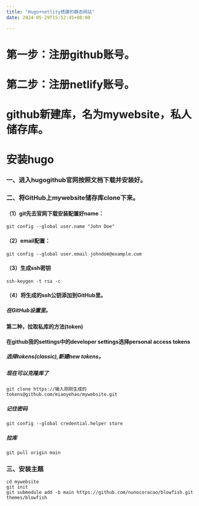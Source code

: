 ```yaml
---
title: "Hugo+netlity搭建的静态网站"
date: 2024-05-29T15:52:45+08:00

---
```


# 第一步：注册github账号。

# 第二步：注册netlify账号。

# github新建库，名为mywebsite，私人储存库。

# 安装hugo
### 一、进入hugogithub官网按照文档下载并安装好。
### 二、将GitHub上mywebsite储存库clone下来。
#### （1）git先去官网下载安装配置好name：
    git config --global user.name "John Doe"
#### （2）email配置：    
    git config --global user.email johndoe@example.com
#### （3）生成ssh密钥
    ssh-keygen -t rsa -c
#### （4）将生成的ssh公钥添加到GitHub里。
##### 在GitHub设置里。
#### 第二种，拉取私库的方法(token)
#### 在github我的settings中的developer settings选择personal access tokens
##### 选择tokens(classic),新建new tokens。
##### 现在可以克隆库了
    git clone https://输入刚刚生成的tokens@github.com/miaoyehao/mywebsite.git
##### 记住密码
    git config --global credential.helper store
##### 拉库
    git pull origin main
### 三、安装主题
    cd mywebsite
    git init
    git submodule add -b main https://github.com/nunocoracao/blowfish.git themes/blowfish
    
